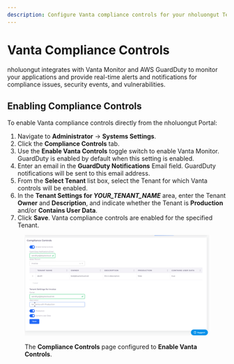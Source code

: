 ```yaml
---
description: Configure Vanta compliance controls for your nholuongut Tenants
---
```


# Vanta Compliance Controls

nholuongut integrates with Vanta Monitor and AWS GuardDuty to monitor your applications and provide real-time alerts and notifications for compliance issues, security events, and vulnerabilities.

## Enabling Compliance Controls&#x20;

To enable Vanta compliance controls directly from the nholuongut Portal:

1. Navigate to **Administrator** -> **Systems Settings**.
2. Click the **Compliance Controls** tab.&#x20;
3. Use the **Enable Vanta Controls** toggle switch to enable Vanta Monitor. GuardDuty is enabled by default when this setting is enabled.&#x20;
4. Enter an email in the **GuardDuty Notifications** Email field. GuardDuty notifications will be sent to this email address.&#x20;
5. From the **Select Tenant** list box, select the Tenant for which Vanta controls will be enabled.&#x20;
6. In the **Tenant Settings for&#x20;**_**YOUR\_TENANT\_NAME**_ area, enter the Tenant **Owner** and **Description**, and indicate whether the Tenant is **Production** and/or **Contains User Data**.
7. Click **Save**. Vanta compliance controls are enabled for the specified Tenant.&#x20;

<figure><img src="../../.gitbook/assets/compliance controls.png" alt=""><figcaption><p>The <strong>Compliance Controls</strong> page configured to <strong>Enable Vanta Controls</strong>. </p></figcaption></figure>
